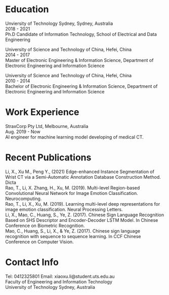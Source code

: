 
<!--# Briefly Introduction
Xiaoxu Li received Master degree and Bachelor degree from University of Science and Technology of China, respectively. He is currently pursuing his Ph.D. degree at the University of Technology Sydney, Sydney, Australia. His research interests focus in computer vision, and machine learning.-->

# Education
Unviersity of Technology Sydney, Sydney, Australia <br>2018 - 2021 <br>
Ph.D Candidate of Information Technology, School of Electrical and Data Engineering <br>

University of Science and Technology of China, Hefei, China <br>
2014 - 2017 <br>
Master of Electronic Engineering & Information Science, Department of Electronic Engineering and Information Science <br>
<!--GPA: 3.92/4.3    Average Score: 90.69 <br>-->

University of Science and Technology of China, Hefei, China <br>
2010 - 2014 <br>
Bachelor of Electronic Engineering & Information Science, Department of Electronic Engineering and Information Science <br>
<!--GPA: 3.51/4.3    Average Score: 85.33 <br> -->

# Work Experience
StraxCorp Pty Ltd, Melbourne, Australia <br>
Aug. 2019 - Now <br>
AI engineer for machine learning model developing of medical CT. <br>

# Recent Publications
Li, X., Xu M., Peng Y., (2021) Edge-enhanced Instance Segmentation of Wrist CT via a Semi-Automatic Annotation Database Construction Method.  Dicta <br>
Rao, T., Li, X. Zhang, H.,  Xu, M. (2019). Multi-level Region-based Convolutional Neural Network for Image Emotion Classification. Neurocomputing. <br>
Rao, T., Li, X.,  Xu, M. (2019). Learning multi-level deep representations for image emotion classification. Neural Processing Letters. <br>
Li, X., Mao, C., Huang, S., Ye, Z. (2017). Chinese Sign Language Recognition Based on SHS Descriptor and Encoder-Decoder LSTM Model. In Chinese Conference on Biometric Recognition. <br>
Mao, C., Huang, S., Li, X., & Ye, Z. (2017). Chinese sign language recognition with sequence to sequence learning. In CCF Chinese Conference on Computer Vision. <br>

# Contact Info
<!--<center>-->  Tel:  0412325801 Email:  xiaoxu.li@student.uts.edu.au <br> <!--</center>--> 
<!--<center>-->  Faculty of Engineering and Information Technology <br> <!--</center>--> 
<!--<center>-->  University of Technology Sydney, Australia <br> <!--</center>--> 
